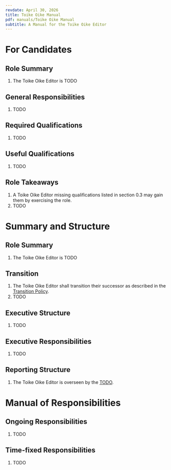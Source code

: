 ```yaml
---
revdate: April 30, 2026
title: Toike Oike Manual
pdf: manuals/Toike Oike Manual
subtitle: A Manual for the Toike Oike Editor
---
```


# For Candidates

## Role Summary
1. The Toike Oike Editor is TODO

## General Responsibilities
1. TODO

## Required Qualifications
1. TODO

## Useful Qualifications
1. TODO

## Role Takeaways
1. A Toike Oike Editor missing qualifications listed in section 0.3 may gain them by exercising the role.
1. TODO

# Summary and Structure

## Role Summary
1. The Toike Oike Editor is TODO

## Transition
1. The Toike Oike Editor shall transition their successor as described in the [Transition Policy](../policies/transition-policy.md).
1. TODO

## Executive Structure
1. TODO

## Executive Responsibilities
1. TODO

## Reporting Structure
1. The Toike Oike Editor is overseen by the [TODO](TODO-manual.md).

# Manual of Responsibilities

## Ongoing Responsibilities
1. TODO

## Time-fixed Responsibilities
1. TODO
